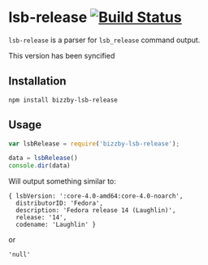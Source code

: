 # lsb-release [![Build Status](https://secure.travis-ci.org/bizzby/lsb-release.png)](http://travis-ci.org/mmalecki/lsb-release)
`lsb-release` is a parser for `lsb_release` command output.

This version has been syncified

## Installation

    npm install bizzby-lsb-release

## Usage
```js
var lsbRelease = require('bizzby-lsb-release');

data = lsbRelease()
console.dir(data)
```

Will output something similar to:

```
{ lsbVersion: ':core-4.0-amd64:core-4.0-noarch',
  distributorID: 'Fedora',
  description: 'Fedora release 14 (Laughlin)',
  release: '14',
  codename: 'Laughlin' }
```

or 

```
'null'
```